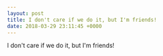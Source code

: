```yaml
---
layout: post
title: I don't care if we do it, but I'm friends!
date: 2018-03-29 23:11:45 +0000
---
```


I don't care if we do it, but I'm friends!

